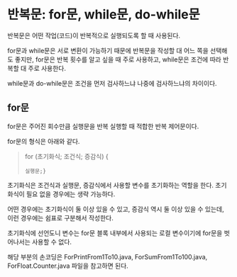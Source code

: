 # 반복문: for문, while문, do-while문
반복문은 어떤 작업(코드)이 반복적으로 실행되도록 할 때 사용된다.

for문과 while문은 서로 변환이 가능하기 때문에 반복문을 작성할 대 어느 쪽을 선택해도 좋지만, for문은 반복 횟수를 알고 싶을 때 주로 사용하고, while문은 조건에 따라 반복할 대 주로 사용한다.

while문과 do-while문은 조건을 먼저 검사하느냐 나중에 검사하느냐의 차이이다.

## for문
for문은 주어진 회수만큼 실행문을 반복 실행할 때 적합한 반복 제어문이다.

for문의 형식은 아래와 같다.

> for (초기화식; 조건식; 증감식) {
>
>     실행문;}

초기화식은 조건식과 실행문, 증감식에서 사용할 변수를 초기화하는 역할을 한다. 초기화식이 필요 없을 경우에는 생략 가능하다.

어떤 경우에는 초기화식이 둘 이상 있을 수 있고, 증감식 역시 둘 이상 있을 수 있는데, 이런 경우에는 쉼표로 구분해서 작성한다.

초기화식에 선언도니 변수는 for문 블록 내부에서 사용되는 로컬 변수이기에 for문을 벗어나서는 사용할 수 없다.

해당 부분의 손코딩은 ForPrintFrom1To10.java, ForSumFrom1To100.java, ForFloat.Counter.java 파일을 참고하면 된다.
